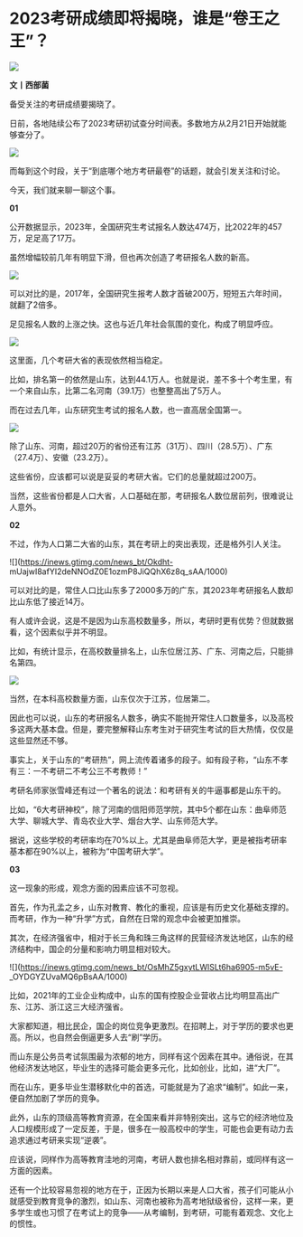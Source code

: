 # 2023考研成绩即将揭晓，谁是“卷王之王”？

![](https://inews.gtimg.com/newsapp_bt/0/10615143555/1000)

**文丨西部菌**

备受关注的考研成绩要揭晓了。

日前，各地陆续公布了2023考研初试查分时间表。多数地方从2月21日开始就能够查分了。

![](https://inews.gtimg.com/news_bt/OL0ijSmV55pzIj2p8BeO0mW1nnGrJNNtSeldpzZbgODw8AA/1000)

而每到这个时段，关于“到底哪个地方考研最卷”的话题，就会引发关注和讨论。

今天，我们就来聊一聊这个事。

**01**

公开数据显示，2023年，全国研究生考试报名人数达474万，比2022年的457万，足足高了17万。

虽然增幅较前几年有明显下滑，但也再次创造了考研报名人数的新高。

![](https://inews.gtimg.com/news_bt/OI2biWQpt0ijW8WmfewgyIR68jLWA6cCq5lR03hwsb4bAAA/1000)

可以对比的是，2017年，全国研究生报考人数才首破200万，短短五六年时间，就翻了2倍多。

足见报名人数的上涨之快。这也与近几年社会氛围的变化，构成了明显呼应。

![](https://inews.gtimg.com/news_bt/Ot_5RiOEqZpy9WSVkfq-6NlGhJVaCcP6fs041VwpSYK7QAA/1000)

这里面，几个考研大省的表现依然相当稳定。

比如，排名第一的依然是山东，达到44.1万人。也就是说，差不多十个考生里，有一个来自山东，比第二名河南（39.1万）也整整高出了5万人。

而在过去几年，山东研究生考试的报名人数，也一直高居全国第一。

![](https://inews.gtimg.com/news_bt/O7tEQgStTqK6_c3-2TNZexacsCA6KDVbbh0RPHw39X8kIAA/1000)

除了山东、河南，超过20万的省份还有江苏（31万）、四川（28.5万）、广东（27.4万）、安徽（23.2万）。

这些省份，应该都可以说是妥妥的考研大省。它们的总量就超过200万。

当然，这些省份都是人口大省，人口基础在那，考研报名人数位居前列，很难说让人意外。

**02**

不过，作为人口第二大省的山东，其在考研上的突出表现，还是格外引人关注。

![](https://inews.gtimg.com/news_bt/Okdht-
mUajwI8afYI2deNNOdZ0E1ozmP8JiQQhX6z8q_sAA/1000)

可以对比的是，常住人口比山东多了2000多万的广东，其2023年考研报名人数却比山东低了接近14万。

有人或许会说，这是不是因为山东高校数量多，所以，考研时更有优势？但就数据看，这个因素似乎并不明显。

比如，有统计显示，在高校数量排名上，山东位居江苏、广东、河南之后，只能排名第四。

![](https://inews.gtimg.com/news_bt/OCbAa2Rid-B7EAZ8TEQm6dSAL658701qh8wTwsrLQzLRoAA/1000)

当然，在本科高校数量方面，山东仅次于江苏，位居第二。

因此也可以说，山东的考研报名人数多，确实不能抛开常住人口数量多，以及高校多这两大基本盘。但是，要完整解释山东考生对于研究生考试的巨大热情，仅仅是这些显然还不够。

事实上，关于山东的“考研热”，网上流传着诸多的段子。如有段子称，“山东不孝有三：一不考研二不考公三不考教师！”

考研名师家张雪峰还有过一个著名的说法：和考研有关的牛逼事都是山东干的。

比如，“6大考研神校”，除了河南的信阳师范学院，其中5个都在山东：曲阜师范大学、聊城大学、青岛农业大学、烟台大学、山东师范大学。

据说，这些学校的考研率均在70%以上。尤其是曲阜师范大学，更是被指考研率基本都在90%以上，被称为“中国考研大学”。

**03**

这一现象的形成，观念方面的因素应该不可忽视。

首先，作为孔孟之乡，山东对教育、教化的重视，应该是有历史文化基础支撑的。而考研，作为一种“升学”方式，自然在日常的观念中会被更加推崇。

其次，在经济强省中，相对于长三角和珠三角这样的民营经济发达地区，山东的经济结构中，国企的分量和影响力明显相对较大。

![](https://inews.gtimg.com/news_bt/OsMhZ5gxytLWlSLt6ha6905-m5vE-
_OYDGYZUvaMQ6pBsAA/1000)

比如，2021年的工业企业构成中，山东的国有控股企业营收占比均明显高出广东、江苏、浙江这三大经济强省。

大家都知道，相比民企，国企的岗位竞争更激烈。在招聘上，对于学历的要求也更高。所以，也自然会倒逼更多人去“刷”学历。

而山东是公务员考试氛围最为浓郁的地方，同样有这个因素在其中。通俗说，在其他经济发达地区，毕业生的选择可能会更多元化，比如创业，比如，进“大厂”。

而在山东，更多毕业生潜移默化中的首选，可能就是为了追求“编制”。如此一来，便自然加剧了学历的竞争。

此外，山东的顶级高等教育资源，在全国来看并非特别突出，这与它的经济地位及人口规模形成了一定反差，于是，很多在一般高校中的学生，可能也会更有动力去追求通过考研来实现“逆袭”。

应该说，同样作为高等教育洼地的河南，考研人数也排名相对靠前，或同样有这一方面的因素。

还有一个比较容易忽视的地方在于，正因为长期以来是人口大省，孩子们可能从小就感受到教育竞争的激烈，如山东、河南也被称为高考地狱级省份，这样一来，更多学生或也习惯了在考试上的竞争——从考编制，到考研，可能有着观念、文化上的惯性。


